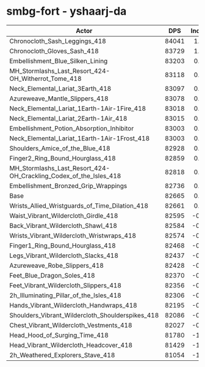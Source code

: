 # smbg-fort - yshaarj-da
| Actor | DPS | Increase |
|---|:---:|:---:|
|Chronocloth_Sash_Leggings_418|84041|1.66%|
|Chronocloth_Gloves_Sash_418|83729|1.29%|
|Embellishment_Blue_Silken_Lining|83203|0.65%|
|MH_Stormlashs_Last_Resort_424-OH_Witherrot_Tome_418|83118|0.55%|
|Neck_Elemental_Lariat_3Earth_418|83097|0.52%|
|Azureweave_Mantle_Slippers_418|83078|0.50%|
|Neck_Elemental_Lariat_1Earth-1Air-1Fire_418|83018|0.43%|
|Neck_Elemental_Lariat_2Earth-1Air_418|83015|0.42%|
|Embellishment_Potion_Absorption_Inhibitor|83003|0.41%|
|Neck_Elemental_Lariat_1Earth-1Air-1Frost_418|83003|0.41%|
|Shoulders_Amice_of_the_Blue_418|82928|0.32%|
|Finger2_Ring_Bound_Hourglass_418|82859|0.23%|
|MH_Stormlashs_Last_Resort_424-OH_Crackling_Codex_of_the_Isles_418|82818|0.19%|
|Embellishment_Bronzed_Grip_Wrappings|82736|0.09%|
|Base|82665|0.00%|
|Wrists_Allied_Wristguards_of_Time_Dilation_418|82661|0.00%|
|Waist_Vibrant_Wildercloth_Girdle_418|82595|-0.08%|
|Back_Vibrant_Wildercloth_Shawl_418|82584|-0.10%|
|Wrists_Vibrant_Wildercloth_Wristwraps_418|82574|-0.11%|
|Finger1_Ring_Bound_Hourglass_418|82468|-0.24%|
|Legs_Vibrant_Wildercloth_Slacks_418|82437|-0.28%|
|Azureweave_Robe_Slippers_418|82428|-0.29%|
|Feet_Blue_Dragon_Soles_418|82370|-0.36%|
|Feet_Vibrant_Wildercloth_Slippers_418|82356|-0.37%|
|2h_Illuminating_Pillar_of_the_Isles_418|82306|-0.43%|
|Hands_Vibrant_Wildercloth_Handwraps_418|82195|-0.57%|
|Shoulders_Vibrant_Wildercloth_Shoulderspikes_418|82086|-0.70%|
|Chest_Vibrant_Wildercloth_Vestments_418|82027|-0.77%|
|Head_Hood_of_Surging_Time_418|81780|-1.07%|
|Head_Vibrant_Wildercloth_Headcover_418|81429|-1.50%|
|2h_Weathered_Explorers_Stave_418|81054|-1.95%|

